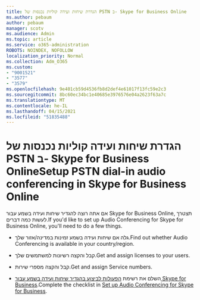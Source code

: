 ```yaml
---
title: הגדרת שיחות ועידה קוליות נכנסות של PSTN ב- Skype for Business Online
ms.author: pebaum
author: pebaum
manager: scotv
ms.audience: Admin
ms.topic: article
ms.service: o365-administration
ROBOTS: NOINDEX, NOFOLLOW
localization_priority: Normal
ms.collection: Adm_O365
ms.custom:
- "9001521"
- "3577"
- "3579"
ms.openlocfilehash: 9e401cb59d4536fb8d2def4e61017f13fc59e2c3
ms.sourcegitcommit: 8bc60ec34bc1e40685e3976576e04a2623f63a7c
ms.translationtype: MT
ms.contentlocale: he-IL
ms.lasthandoff: 04/15/2021
ms.locfileid: "51835488"
---
```

# <a name="setup-pstn-dial-in-audio-conferencing-in-skype-for-business-online"></a><span data-ttu-id="2fe50-102">הגדרת שיחות ועידה קוליות נכנסות של PSTN ב- Skype for Business Online</span><span class="sxs-lookup"><span data-stu-id="2fe50-102">Setup PSTN dial-in audio conferencing in Skype for Business Online</span></span>

<span data-ttu-id="2fe50-103">אם אתה רוצה להגדיר שיחות ועידה בשמע עבור Skype for Business Online, תצטרך לעשות כמה דברים.</span><span class="sxs-lookup"><span data-stu-id="2fe50-103">If you'd like to set up Audio Conferencing for Skype for Business Online, you'll need to do a few things.</span></span> 

- <span data-ttu-id="2fe50-104">גלה אם שיחות ועידה בשמע זמינות במדינה/אזור שלך.</span><span class="sxs-lookup"><span data-stu-id="2fe50-104">Find out whether Audio Conferencing is available in your country/region.</span></span>

- <span data-ttu-id="2fe50-105">קבל והקצה רשיונות למשתמשים שלך.</span><span class="sxs-lookup"><span data-stu-id="2fe50-105">Get and assign licenses to your users.</span></span>

- <span data-ttu-id="2fe50-106">קבל והקצה מספרי שירות.</span><span class="sxs-lookup"><span data-stu-id="2fe50-106">Get and assign Service numbers.</span></span>

- <span data-ttu-id="2fe50-107">השלם את רשימת [הפעולות לביצוע בהגדיר שיחות ועידה בשמע עבור Skype for Business](https://docs.microsoft.com/SkypeForBusiness/audio-conferencing-in-office-365/set-up-audio-conferencing).</span><span class="sxs-lookup"><span data-stu-id="2fe50-107">Complete the checklist in [Set up Audio Conferencing for Skype for Business](https://docs.microsoft.com/SkypeForBusiness/audio-conferencing-in-office-365/set-up-audio-conferencing).</span></span>
